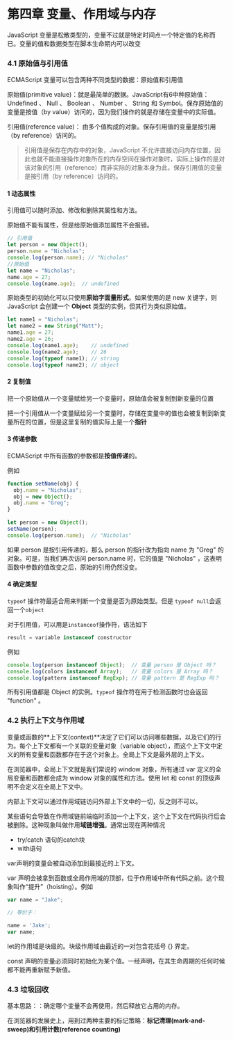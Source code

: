 # 第四章 变量、作用域与内存

JavaScript 变量是松散类型的，变量不过就是特定时间点一个特定值的名称而已。变量的值和数据类型在脚本生命期内可以改变

### 4.1 原始值与引用值

ECMAScript 变量可以包含两种不同类型的数据：原始值和引用值

原始值(primitive value)：就是最简单的数据。JavaScript有6中种原始值：Undefined 、 Null 、 Boolean 、 Number 、 String 和 Symbol。保存原始值的变量是按值（by value）访问的，因为我们操作的就是存储在变量中的实际值。 

引用值(reference value)： 由多个值构成的对象。保存引用值的变量是按引用（by reference）访问的。

> 引用值是保存在内存中的对象，JavaScript 不允许直接访问内存位置，因此也就不能直接操作对象所在的内存空间在操作对象时，实际上操作的是对该对象的引用（reference）而非实际的对象本身为此，保存引用值的变量是按引用（by reference）访问的。 

#### 1 动态属性

引用值可以随时添加、修改和删除其属性和方法。

原始值不能有属性，但是给原始值添加属性不会报错。

```javascript
// 引用值
let person = new Object(); 
person.name = "Nicholas"; 
console.log(person.name); // "Nicholas" 
//原始值
let name = "Nicholas"; 
name.age = 27; 
console.log(name.age);  // undefined 
```

原始类型的初始化可以只使用**原始字面量形式**。如果使用的是 new 关键字，则 JavaScript 会创建一个 **Object** 类型的实例，但其行为类似原始值。

```javascript
let name1 = "Nicholas"; 
let name2 = new String("Matt"); 
name1.age = 27; 
name2.age = 26; 
console.log(name1.age);    // undefined 
console.log(name2.age);    // 26 
console.log(typeof name1); // string 
console.log(typeof name2); // object 
```

#### 2 复制值

把一个原始值从一个变量赋给另一个变量时，原始值会被复制到新变量的位置

把一个引用值从一个变量赋给另一个变量时，存储在变量中的值也会被复制到新变量所在的位置，但是这里复制的值实际上是一个**指针**

#### 3 传递参数

ECMAScript 中所有函数的参数都是**按值传递**的。

例如

```javascript
function setName(obj) { 
  obj.name = "Nicholas";  
  obj = new Object(); 
  obj.name = "Greg"; 
} 
 
let person = new Object(); 
setName(person); 
console.log(person.name);  // "Nicholas" 
```

如果 person 是按引用传递的，那么 person 的指针改为指向 name 为 "Greg" 的对象。可是，当我们再次访问 person.name 时，它的值是 "Nicholas" ，这表明函数中参数的值改变之后，原始的引用仍然没变。

#### 4 确定类型

`typeof` 操作符最适合用来判断一个变量是否为原始类型。但是 `typeof null`会返回一个`object`

对于引用值，可以用是`instanceof`操作符，语法如下

```javascript
result = variable instanceof constructor 
```

例如

```javascript
console.log(person instanceof Object);  // 变量 person 是 Object 吗？ 
console.log(colors instanceof Array);   // 变量 colors 是 Array 吗？ 
console.log(pattern instanceof RegExp); // 变量 pattern 是 RegExp 吗？ 
```

所有引用值都是 Object 的实例。`typeof` 操作符在用于检测函数时也会返回 "function" 。



### 4.2 执行上下文与作用域

变量或函数的**上下文(context)**决定了它们可以访问哪些数据，以及它们的行为。每个上下文都有一个关联的变量对象（variable  object），而这个上下文中定义的所有变量和函数都存在于这个对象上。全局上下文是最外层的上下文。

在浏览器中，全局上下文就是我们常说的 window 对象，所有通过 var 定义的全局变量和函数都会成为 window 对象的属性和方法。使用 let 和 const 的顶级声明不会定义在全局上下文中。

内部上下文可以通过作用域链访问外部上下文中的一切，反之则不可以。

某些语句会导致在作用域链前端临时添加一个上下文，这个上下文在代码执行后会被删除。这种现象叫做作用**域链增强**。通常出现在两种情况

* try/catch 语句的catch块
* with语句

var声明的变量会被自动添加到最接近的上下文。

var 声明会被拿到函数或全局作用域的顶部，位于作用域中所有代码之前。这个现象叫作“提升”（hoisting）。例如

```javascript
var name = "Jake"; 
 
// 等价于： 
 
name = 'Jake'; 
var name; 
```

let的作用域是块级的。块级作用域由最近的一对包含花括号 {} 界定。

const 声明的变量必须同时初始化为某个值。一经声明，在其生命周期的任何时候都不能再重新赋予新值。 

### 4.3 垃圾回收

基本思路：：确定哪个变量不会再使用，然后释放它占用的内存。

在浏览器的发展史上，用到过两种主要的标记策略：**标记清理(mark-and-sweep)**和**引用计数(reference counting)**

